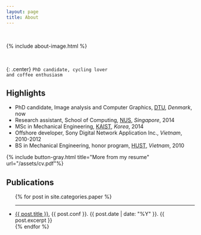 ```yaml
---
layout: page
title: About
---
```


<br>

{% include about-image.html %}

<br>

{: .center}
`PhD candidate, cycling lover` <br> `and coffee enthusiasm`

<!-- ## Research
<ul class="paper-list">
  {% for post in site.categories.research %}
    <li>
      <a class="post-link" href="{{ post.url | prepend: site.baseurl }}">{{ post.title }}</a>
      <span class="paper-meta"> {{ post.date | date: "%Y" }}. </span>

      {{ post.excerpt }}

    </li>
  {% endfor %}
</ul> -->

## Highlights
* PhD candidate, Image analysis and Computer Graphics, [DTU][DTU], *Denmark*, now
* Research assistant, School of Computing, [NUS][NUS], *Singapore*, 2014
* MSc in Mechanical Engineering, [KAIST][Kaist], *Korea*, 2014
* Offshore developer, Sony Digital Network Application Inc., *Vietnam*, 2010-2012
* BS in Mechanical Engineering, honor program, [HUST][Hust], *Vietnam*, 2010

{% include button-gray.html title="More from my resume" url="/assets/cv.pdf"%}

## Publications
<ul class="paper-list">
  {% for post in site.categories.paper %}
  <hr>
    <li>
      <a  href="{{ post.url | prepend: site.baseurl }}">{{ post.title }}</a>,
      <span class="paper-meta"> {{ post.conf }}. </span>
      <span class="paper-meta"> {{ post.date | date: "%Y" }}. </span>
      {{ post.excerpt }}
    </li>
  {% endfor %}
</ul>

[DTU]: http://www.dtu.dk
[Kaist]: http://www.kaist.edu/html/en/index.html
[Hust]: http://en.hust.edu.vn/home
[NUS]: http://www.nus.edu.sg
[cv]: /assets/cv.pdf
